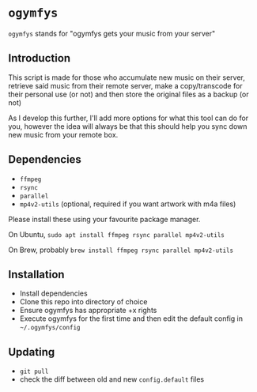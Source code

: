 # `ogymfys`
`ogymfys` stands for "ogymfys gets your music from your server"

## Introduction
This script is made for those who accumulate new music on their server, retrieve said music from their remote server, make a copy/transcode for their personal use (or not) and then store the original files as a backup (or not)

As I develop this further, I'll add more options for what this tool can do for you, however the idea will always be that this should help you sync down new music from your remote box.

## Dependencies
* `ffmpeg`
* `rsync`
* `parallel`
* `mp4v2-utils` (optional, required if you want artwork with m4a files)

Please install these using your favourite package manager.

On Ubuntu, `sudo apt install ffmpeg rsync parallel mp4v2-utils`

On Brew, probably `brew install ffmpeg rsync parallel mp4v2-utils`

## Installation
* Install dependencies
* Clone this repo into directory of choice
* Ensure ogymfys has appropriate +x rights
* Execute ogymfys for the first time and then edit the default config in `~/.ogymfys/config`

## Updating
* `git pull`
* check the diff between old and new `config.default` files
